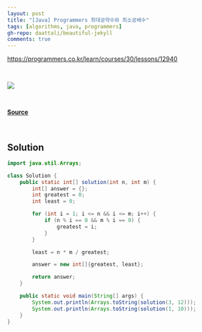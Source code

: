 ```yaml
---
layout: post
title: "[Java] Programmers 최대공약수와 최소공배수"
tags: [algorithms, java, programmers]
gh-repo: daattali/beautiful-jekyll
comments: true
---
```


<https://programmers.co.kr/learn/courses/30/lessons/12940>

<br>

![](https://www.chilimath.com/wp-content/uploads/2019/07/formula-product-gcf-and-lcm.png)

<br>

[**Source**](https://www.chilimath.com/lessons/introductory-algebra/product-of-gcf-and-lcm/)

<br>

## Solution

```java
import java.util.Arrays;

class Solution {
    public static int[] solution(int n, int m) {
        int[] answer = {};
        int greatest = 0;
        int least = 0;

        for (int i = 1; i <= n && i <= m; i++) {
            if (n % i == 0 && m % i == 0) {
                greatest = i;
            }
        }

        least = n * m / greatest;

        answer = new int[]{greatest, least};

        return answer;
    }

    public static void main(String[] args) {
        System.out.println(Arrays.toString(solution(3, 12)));
        System.out.println(Arrays.toString(solution(1, 10)));
    }
}
```
